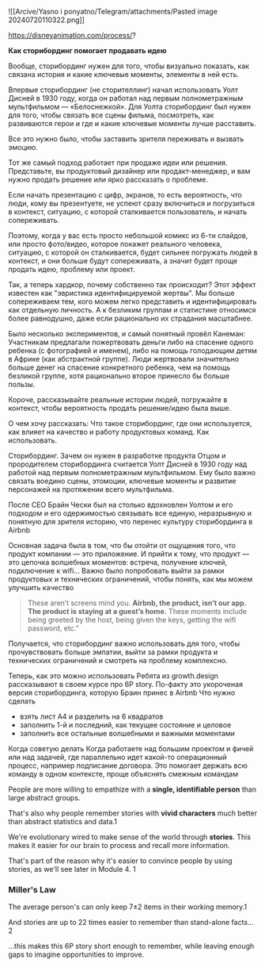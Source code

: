 ![[Arcive/Yasno i ponyatno/Telegram/attachments/Pasted image 20240720110322.png]]

https://disneyanimation.com/process/?


**Как сторибординг помогает продавать идею**

Вообще, сторибординг нужен для того, чтобы визуально показать, как связана история и какие ключевые моменты, элементы в ней есть.

Впервые сторибординг (не сторителлинг) начал использовать Уолт Дисней в 1930 году, когда он работал над первым полнометражным мультфильмом — «Белоснежкой». Для Уолта сторибординг был нужен для того, чтобы связать все сцены фильма, посмотреть, как развиваются герои и где и какие ключевые моменты лучше расставить.

Все это нужно было, чтобы заставить зрителя переживать и вызвать эмоцию.

Тот же самый подход работает при продаже идеи или решения. Представьте, вы продуктовый дизайнер или продакт-менеджер, и вам нужно продать решение или ярко рассказать о проблеме.

Если начать презентацию с цифр, экранов, то есть вероятность, что люди, кому вы презентуете, не успеют сразу включиться и погрузиться в контекст, ситуацию, с которой сталкивается пользователь, и начать сопереживать.

Поэтому, когда у вас есть просто небольшой комикс из 6-ти слайдов, или просто фото/видео, которое покажет реального человека, ситуацию, с которой он сталкивается, будет сильнее погружать людей в контекст, и они больше будут сопереживать, а значит будет проще продать идею, проблему или проект. 

Так, а теперь хардкор, почему собственно так происходит? Этот эффект известен как "эвристика идентифицируемой жертвы". Мы больше сопереживаем тем, кого можем легко представить и идентифицировать как отдельную личность. А к безликим группам и статистике относимся более равнодушно, даже если рационально их страдания масштабнее.

Было несколько экспериментов, и самый понятный провёл Канеман: Участникам предлагали пожертвовать деньги либо на спасение одного ребенка (с фотографией и именем), либо на помощь голодающим детям в Африке (как абстрактной группе). Люди жертвовали значительно больше денег на спасение конкретного ребенка, чем на помощь безликой группе, хотя рационально второе принесло бы больше пользы.

Короче, рассказывайте реальные истории людей, погружайте в контекст, чтобы вероятность продать решение/идею была выше.




О чем хочу рассказать:
Что такое сторибординг, где они используется, как влияет на качество и работу продуктовых команд. Как использовать. 

Сторибординг. Зачем он нужен в разработке продукта
Отцом и прородителем сторибординга считается Уолт Дисней в 1930 году над работой над первым полнометражным мультфильмом. Ему было важно связать воедино сцены, этомоции, ключевые моменты и развитие персонажей на протяжении всего мультфильма. 

После CEO Брайн Чески был на столько вдохновлен Уолтом и его подходом и его одержимостью связывать все единую, неразрывную и понятную для зрителя историю, что перенес культуру сторибординга в Airbnb

Основная задача была в том, что бы отойти от ощущения того, что продукт компании — это приложение. И прийти к тому, что продукт — это цепочка волшебных моментов: встреча, получение ключей, подключение к wifi... Важно было попробовать выйти за рамки продуктовых и технических ограничений, чтобы понять, как мы можем улучшить качество
> These aren’t screens mind you. **Airbnb, the product, isn’t our app. The product is staying at a guest’s home.** These moments include being greeted by the host, being given the keys, getting the wifi password, etc.”


Получается, что сторибординг важно использовать для того, чтобы прочувствовать больше эмпатии, выйти за рамки продукта и технических ограничений и смотреть на проблему комплексно.

Теперь, как это можно использовать
Ребята из growth.design рассказывают в своем курсе про 6P story. По-факту это укороченая версия сторибординга, которую Браин принес в Airbnb
Что нужно сделать
- взять лист A4 и разделить на 6 квадратов
- заполнить 1-й и последний, как текущее состояние и целовое
- заполнить все остальные волшебными и важными моментами

Когда советую делать
Когда работаете над большим проектом и фичей или над задачей, где параллельно идет какой-то операционный процесс, например подписание договора. Это помогает держать всю команду в одном контексте, проще объяснять смежным командам







People are more willing to empathize with a **single, identifiable person** than large abstract groups.

That's also why people remember stories with **vivid characters** much better than abstract statistics and data.1

We're evolutionary wired to make sense of the world through **stories**. This makes it easier for our brain to process and recall more information.

That's part of the reason why it's easier to convince people by using stories, as we'll see later in Module 4. 1

### Miller's Law

The average person's can only keep 7±2 items in their working memory.1

And stories are up to 22 times easier to remember than stand-alone facts…2

…this makes this 6P story short enough to remember, while leaving enough gaps to imagine opportunities to improve.
